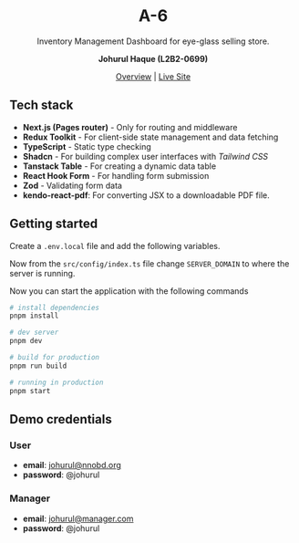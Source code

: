 <h1 align="center">
  A-6
</h1>

<p align="center">
 Inventory Management Dashboard for eye-glass selling store.
</p>

<p align="center">
 <strong>Johurul Haque (L2B2-0699)</strong>
</p>

<div align="center">
  <a href="./NOTES.md">Overview</a>
  |
  <a href="https://a-5-by-johurul.vercel.app/" target="_blank">Live Site</a>
</div>

## Tech stack
- **Next.js (Pages router)** - Only for routing and middleware
- **Redux Toolkit** - For client-side state management and data fetching
- **TypeScript** - Static type checking
- **Shadcn** - For building complex user interfaces with *Tailwind CSS*
- **Tanstack Table** - For creating a dynamic data table
- **React Hook Form** - For handling form submission
- **Zod** - Validating form data
- **kendo-react-pdf**: For converting JSX to a downloadable PDF file.

## Getting started
Create a `.env.local` file and add the following variables.

Now from the `src/config/index.ts` file change `SERVER_DOMAIN` to where the server is running.

Now you can start the application with the following commands

```bash
# install dependencies
pnpm install

# dev server
pnpm dev

# build for production
pnpm run build

# running in production
pnpm start
```

## Demo credentials

### User
  - **email**: johurul@nnobd.org
  - **password**: @johurul

### Manager
  - **email**: johurul@manager.com
  - **password**: @johurul